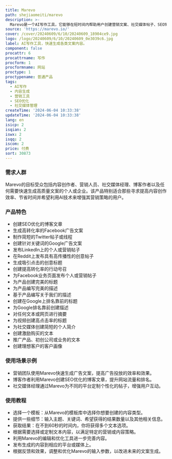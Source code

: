 ```yaml
---
title: Marevo
path: shejiaomeiti/marevo
description: >-
  Marevo是一个AI写作工具，它能够在短时间内帮助用户创建营销文案、社交媒体帖子、SEO博客、标题等。通过使用AI技术，Marevo能够显著提高内容创作的效率，节省用户的时间，并提高生产力。产品提供多种模板和选项，以适应不同的内容创建需求，从简短的推文到详细的产品描述，Marevo都能提供帮助。此外，Marevo还提供了文本摘要、视频标题生成、个人简介创建等功能，以满足更广泛的内容创作需求。
source: 'https://marevo.io/'
cover: /cover/20240609/6/10/20240609_18904ce9.jpg
logo: /logo/20240609/6/10/20240609_0e3039c6.jpg
label: AI写作工具，快速生成各类文案内容。
component: false
procattr: 6
procattrname: 写作
procform: 1
procformname: 网站
proctype: 1
proctypename: 普通产品
tags:
  - AI写作
  - 内容生成
  - 营销工具
  - SEO优化
  - 社交媒体管理
createTime: '2024-06-04 10:33:38'
updateTime: '2024-06-04 10:33:38'
lang: en
isicp: 2
isqian: 2
iswx: 2
isqq: 2
iscom: 2
price: 付费
sort: 30873
---
```




### 需求人群
Marevo的目标受众包括内容创作者、营销人员、社交媒体经理、博客作者以及任何需要快速生成高质量文案的个人或企业。该产品特别适合那些寻求提高内容创作效率、节省时间并希望利用AI技术来增强其营销策略的用户。

### 产品特色
* 创建SEO优化的博客文章
* 生成高转化率的Facebook广告文案
* 制作简短的Twitter帖子或线程
* 创建针对关键词的Google广告文案
* 发布LinkedIn上的个人或营销帖子
* 在Reddit上发布具有高传播性的创意帖子
* 生成吸引点击的创意标题
* 创建提高转化率的行动号召
* 为Facebook业务页面发布个人或营销帖子
* 为产品创建完美的标题
* 为产品编写完美的描述
* 基于产品编写关于我们的描述
* 创建在Google上排名靠前的标题
* 为Google排名靠前创建描述
* 对任何文本或网页进行摘要
* 为视频创建高点击率的标题
* 为社交媒体创建简短的个人简介
* 创建激励购买的文本
* 推广产品、初创公司或业务的文本
* 创建理想客户的客户画像

### 使用场景示例
* 营销团队使用Marevo快速生成广告文案，提高广告投放的效率和效果。
* 博客作者利用Marevo创建SEO优化的博客文章，提升网站流量和排名。
* 社交媒体经理通过Marevo为不同的平台定制个性化的帖子，增强用户互动。

### 使用教程
* 选择一个模板：从Marevo的模板库中选择你想要创建的内容类型。
* 提供一些细节：输入主题、关键词、希望获得的结果数量以及其他相关信息。
* 获取结果：在不到60秒的时间内，你将获得多个文本选项。
* 根据需要选择或定制文本内容，以满足特定的营销或内容策略。
* 利用Marevo的编辑和优化工具进一步完善内容。
* 发布生成的内容到相应的平台或媒体上。
* 根据反馈和效果，调整和优化Marevo的输入参数，以改进未来的文案生成。

  
